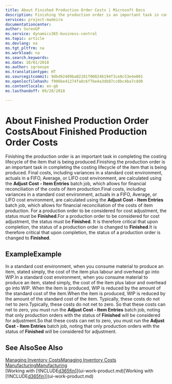 ```yaml
---
title: About Finished Production Order Costs | Microsoft Docs
description: Finishing the production order is an important task in completing the costing lifecycle of the item that is being produced. Final costs, including variances in a standard cost environment, actuals in a FIFO, Average, or LIFO cost environment, are calculated using the **Adjust Cost - Item Entries** batch job.
services: project-madeira
documentationcenter: 
author: SorenGP
ms.service: dynamics365-business-central
ms.topic: article
ms.devlang: na
ms.tgt_pltfrm: na
ms.workload: na
ms.search.keywords: 
ms.date: 10/01/2018
ms.author: sgroespe
ms.translationtype: HT
ms.sourcegitcommit: 9dbd92409ba02281f008246194f3ce0c53e4e001
ms.openlocfilehash: f906be41274fa8c6f7be4a3db87cc0bc4ba7cdd0
ms.contentlocale: en-gb
ms.lasthandoff: 09/28/2018

---
```

# <a name="about-finished-production-order-costs"></a><span data-ttu-id="2d0f7-104">About Finished Production Order Costs</span><span class="sxs-lookup"><span data-stu-id="2d0f7-104">About Finished Production Order Costs</span></span>
<span data-ttu-id="2d0f7-105">Finishing the production order is an important task in completing the costing lifecycle of the item that is being produced.</span><span class="sxs-lookup"><span data-stu-id="2d0f7-105">Finishing the production order is an important task in completing the costing lifecycle of the item that is being produced.</span></span> <span data-ttu-id="2d0f7-106">Final costs, including variances in a standard cost environment, actuals in a FIFO, Average, or LIFO cost environment, are calculated using the **Adjust Cost - Item Entries** batch job, which allows for financial reconciliation of the costs of item production.</span><span class="sxs-lookup"><span data-stu-id="2d0f7-106">Final costs, including variances in a standard cost environment, actuals in a FIFO, Average, or LIFO cost environment, are calculated using the **Adjust Cost - Item Entries** batch job, which allows for financial reconciliation of the costs of item production.</span></span> <span data-ttu-id="2d0f7-107">For a production order to be considered for cost adjustment, the status must be **Finished**.</span><span class="sxs-lookup"><span data-stu-id="2d0f7-107">For a production order to be considered for cost adjustment, the status must be **Finished**.</span></span> <span data-ttu-id="2d0f7-108">It is therefore critical that upon completion, the status of a production order is changed to **Finished**.</span><span class="sxs-lookup"><span data-stu-id="2d0f7-108">It is therefore critical that upon completion, the status of a production order is changed to **Finished**.</span></span>  

## <a name="example"></a><span data-ttu-id="2d0f7-109">Example</span><span class="sxs-lookup"><span data-stu-id="2d0f7-109">Example</span></span>  
 <span data-ttu-id="2d0f7-110">In a standard cost environment, when you consume material to produce an item, stated simply, the cost of the item plus labour and overhead go into WIP.</span><span class="sxs-lookup"><span data-stu-id="2d0f7-110">In a standard cost environment, when you consume material to produce an item, stated simply, the cost of the item plus labor and overhead go into WIP.</span></span> <span data-ttu-id="2d0f7-111">When the item is produced, WIP is reduced by the amount of the standard cost of the item.</span><span class="sxs-lookup"><span data-stu-id="2d0f7-111">When the item is produced, WIP is reduced by the amount of the standard cost of the item.</span></span> <span data-ttu-id="2d0f7-112">Typically, these costs do not net to zero.</span><span class="sxs-lookup"><span data-stu-id="2d0f7-112">Typically, these costs do not net to zero.</span></span> <span data-ttu-id="2d0f7-113">So that these costs can net to zero, you must run the **Adjust Cost - Item Entries** batch job, noting that only production orders with the status of **Finished** will be considered for adjustment.</span><span class="sxs-lookup"><span data-stu-id="2d0f7-113">So that these costs can net to zero, you must run the **Adjust Cost - Item Entries** batch job, noting that only production orders with the status of **Finished** will be considered for adjustment.</span></span>  

## <a name="see-also"></a><span data-ttu-id="2d0f7-114">See Also</span><span class="sxs-lookup"><span data-stu-id="2d0f7-114">See Also</span></span>  
[<span data-ttu-id="2d0f7-115">Managing Inventory Costs</span><span class="sxs-lookup"><span data-stu-id="2d0f7-115">Managing Inventory Costs</span></span>](finance-manage-inventory-costs.md)  
[<span data-ttu-id="2d0f7-116">Manufacturing</span><span class="sxs-lookup"><span data-stu-id="2d0f7-116">Manufacturing</span></span>](production-manage-manufacturing.md)  
<span data-ttu-id="2d0f7-117">[Working with [!INCLUDE[d365fin](includes/d365fin_md.md)]](ui-work-product.md)</span><span class="sxs-lookup"><span data-stu-id="2d0f7-117">[Working with [!INCLUDE[d365fin](includes/d365fin_md.md)]](ui-work-product.md)</span></span>

